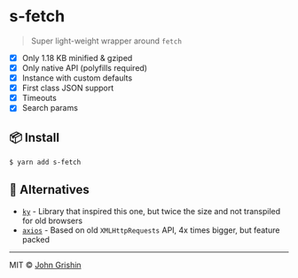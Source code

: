 # s-fetch

> Super light-weight wrapper around `fetch`

- [x] Only 1.18 KB minified & gziped
- [x] Only native API (polyfills required)
- [x] Instance with custom defaults
- [x] First class JSON support
- [x] Timeouts
- [x] Search params

## 📦 Install

```sh
$ yarn add s-fetch
```

## 🔗 Alternatives

- [`ky`](https://github.com/sindresorhus/ky) - Library that inspired this one, but twice the size and not transpiled for old browsers
- [`axios`](https://github.com/axios/axios) - Based on old `XMLHttpRequests` API, 4x times bigger, but feature packed

---

MIT © [John Grishin](http://johngrish.in)
